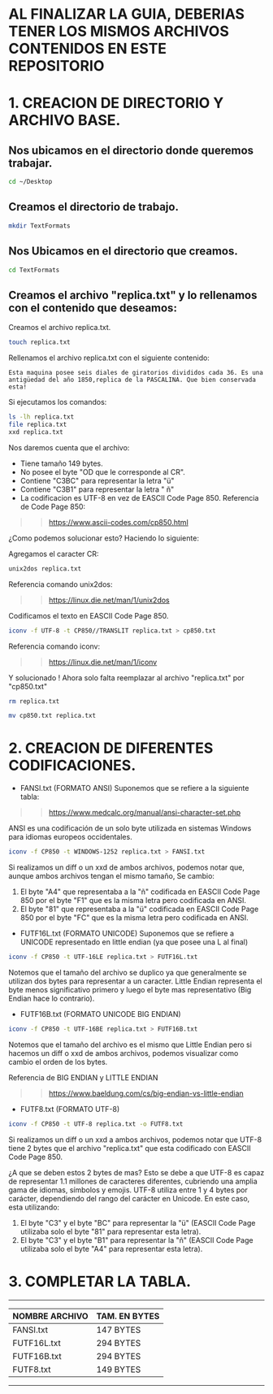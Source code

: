 # AL FINALIZAR LA GUIA, DEBERIAS TENER LOS MISMOS ARCHIVOS CONTENIDOS EN ESTE REPOSITORIO



# 1.  CREACION DE DIRECTORIO Y ARCHIVO BASE.

##  Nos ubicamos en el directorio donde queremos trabajar.

```bash
cd ~/Desktop
```
	
## Creamos el directorio de trabajo.

```bash
mkdir TextFormats
```

## Nos Ubicamos en el directorio que creamos.

```bash
cd TextFormats
```

## Creamos el archivo "replica.txt" y lo rellenamos con el contenido que deseamos:

Creamos el archivo replica.txt.
```bash
touch replica.txt
```

Rellenamos el archivo replica.txt con el siguiente contenido:
```
Esta maquina posee seis diales de giratorios divididos cada 36. Es una antigüedad del año 1850,replica de la PASCALINA. Que bien conservada esta!
```

Si ejecutamos los comandos:
```bash
ls -lh replica.txt
file replica.txt
xxd replica.txt
```
Nos daremos cuenta que el archivo:
* Tiene tamaño 149 bytes.
* No posee el byte "OD que le corresponde al CR".
* Contiene "C3BC" para representar la letra "ü"
* Contiene "C3B1" para representar la letra " ñ"
* La codificacion es UTF-8 en vez de EASCII Code Page 850.
Referencia de Code Page 850:
>> https://www.ascii-codes.com/cp850.html

¿Como podemos solucionar esto? Haciendo lo siguiente:

Agregamos el caracter CR:
```bash
unix2dos replica.txt
```
Referencia comando unix2dos:
>> https://linux.die.net/man/1/unix2dos

Codificamos el texto en EASCII Code Page 850.
```bash
iconv -f UTF-8 -t CP850//TRANSLIT replica.txt > cp850.txt
```
Referencia comando iconv:
>> https://linux.die.net/man/1/iconv

Y solucionado ! 
Ahora solo falta reemplazar al archivo "replica.txt" por "cp850.txt"
```bash
rm replica.txt
```
```bash
mv cp850.txt replica.txt
```


# 2.  CREACION DE DIFERENTES CODIFICACIONES.

*  FANSI.txt (FORMATO ANSI)
Suponemos que se refiere a la siguiente tabla: 
>> https://www.medcalc.org/manual/ansi-character-set.php

ANSI es una codificación de un solo byte utilizada en sistemas Windows para idiomas europeos occidentales.

```bash
iconv -f CP850 -t WINDOWS-1252 replica.txt > FANSI.txt
```

Si realizamos un diff o un xxd de ambos archivos, podemos notar que, aunque ambos archivos tengan el mismo tamaño, Se cambio:
1. El byte "A4" que representaba a la "ñ" codificada en EASCII Code Page 850 por el byte "F1" que es la misma letra pero codificada en ANSI.
2.  El byte "81" que representaba a la "ü" codificada en EASCII Code Page 850 por el byte "FC" que es la misma letra pero codificada en ANSI.

*  FUTF16L.txt (FORMATO UNICODE)
Suponemos que se refiere a UNICODE representado en little endian (ya que posee una L al final)

```bash
iconv -f CP850 -t UTF-16LE replica.txt > FUTF16L.txt
```

Notemos que el tamaño del archivo se duplico ya que generalmente se utilizan dos bytes para representar a un caracter. Little Endian representa el byte menos significativo primero y luego el byte mas representativo (Big Endian hace lo contrario).

* FUTF16B.txt (FORMATO UNICODE BIG ENDIAN)

```bash
iconv -f CP850 -t UTF-16BE replica.txt > FUTF16B.txt
```

Notemos que el tamaño del archivo es el mismo que Little Endian pero si hacemos un diff o xxd de ambos archivos, podemos visualizar como cambio el orden de los bytes.

Referencia de BIG ENDIAN y LITTLE ENDIAN
>> https://www.baeldung.com/cs/big-endian-vs-little-endian

* FUTF8.txt (FORMATO UTF-8)

```bash
iconv -f CP850 -t UTF-8 replica.txt -o FUTF8.txt
```

Si realizamos un diff o un xxd a ambos archivos, podemos notar que UTF-8 tiene 2 bytes que el archivo "replica.txt" que esta codificado con EASCII Code Page 850.

¿A que se deben estos 2 bytes de mas?
Esto se debe a que UTF-8 es capaz de representar 1.1 millones de caracteres diferentes, cubriendo una amplia gama de idiomas, símbolos y emojis. UTF-8 utiliza entre 1 y 4 bytes por carácter, dependiendo del rango del carácter en Unicode.
En este caso, esta utilizando:
1.  El byte "C3" y el byte "BC" para representar la "ü" (EASCII Code Page utilizaba solo el byte "81" para representar esta letra).
2. El byte "C3" y el byte "B1" para representar la "ñ" (EASCII Code Page utilizaba solo el byte "A4" para representar esta letra).


# 3.  COMPLETAR LA TABLA.

 -------------------------------
| NOMBRE ARCHIVO | TAM. EN BYTES |
| -------------- | ------------- | 
| FANSI.txt      | 147 BYTES     |
| FUTF16L.txt    | 294 BYTES     |
| FUTF16B.txt    | 294 BYTES     |
| FUTF8.txt      | 149 BYTES     |
 -------------------------------


